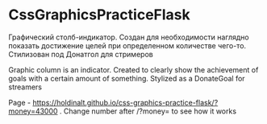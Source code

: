# CssGraphicsPracticeFlask

Графический столб-индикатор. Создан для необходимости наглядно показать достижение целей при определенном количестве чего-то. Стилизован под Донатгол для стримеров

Graphic column is an indicator. Created to clearly show the achievement of goals with a certain amount of something. Stylized as a DonateGoal for streamers

Page - https://holdinalt.github.io/css-graphics-practice-flask/?money=43000 . Change number after /?money= to see how it works
